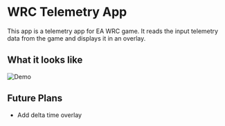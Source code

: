 # WRC Telemetry App

This app is a telemetry app for EA WRC game. It reads the input telemetry data from the game and displays it in an overlay.

## What it looks like
![Demo](https://github.com/arttusalminen/WRC-Telemetry/blob/main/for_readme/WRC%20Input%20Telemetry.gif)

## Future Plans
- Add delta time overlay
